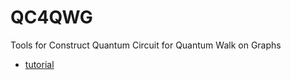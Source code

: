 # QC4QWG
Tools for Construct Quantum Circuit for Quantum Walk on Graphs 

* [tutorial](https://github.com/qwqmlf/QC4QWG/blob/master/tutorial.ipynb)
